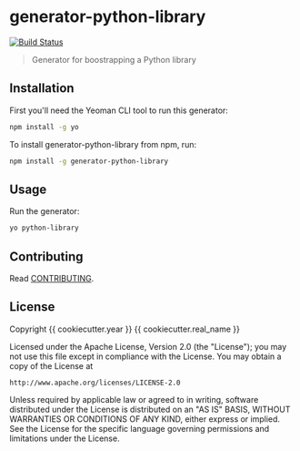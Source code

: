 # generator-python-library

[![Build Status](https://travis-ci.org/hbetts/generator-python-library.svg?branch=master)](https://travis-ci.org/hbetts/generator-python-library)

> Generator for boostrapping a Python library

## Installation

First you'll need the Yeoman CLI tool to run this generator:

```bash
npm install -g yo
```

To install generator-python-library from npm, run:

```bash
npm install -g generator-python-library
```

## Usage

Run the generator:

```bash
yo python-library
```

## Contributing

Read [CONTRIBUTING](CONTRIBUTING.md).

## License

Copyright {{ cookiecutter.year }} {{ cookiecutter.real_name }}

Licensed under the Apache License, Version 2.0 (the "License");
you may not use this file except in compliance with the License.
You may obtain a copy of the License at

	http://www.apache.org/licenses/LICENSE-2.0

Unless required by applicable law or agreed to in writing, software
distributed under the License is distributed on an "AS IS" BASIS,
WITHOUT WARRANTIES OR CONDITIONS OF ANY KIND, either express or implied.
See the License for the specific language governing permissions and
limitations under the License.

